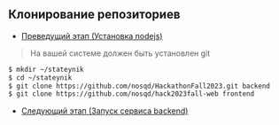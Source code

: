 ## Клонирование репозиториев

- [Преведущий этап (Установка nodejs)](./2-node.md)
> На вашей системе должен быть установлен git

```bash
$ mkdir ~/stateynik
$ cd ~/stateynik
$ git clone https://github.com/nosqd/HackathonFall2023.git backend
$ git clone https://github.com/nosqd/hack2023fall-web frontend
```

- [Следующий этап (Запуск сервиса backend)](./4-backend.md)

